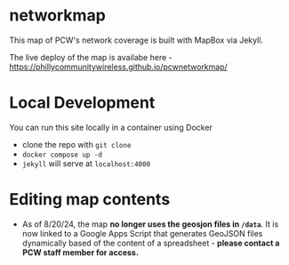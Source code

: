 # networkmap

This map of PCW's network coverage is built with MapBox via Jekyll.

The live deploy of the map is availabe here - https://phillycommunitywireless.github.io/pcwnetworkmap/

# Local Development 
You can run this site locally in a container using Docker
* clone the repo with `git clone`
* `docker compose up -d`
* `jekyll` will serve at `localhost:4000`

# Editing map contents
* As of 8/20/24, the map **no longer uses the geosjon files in `/data`**. It is now linked to a Google Apps Script that generates GeoJSON files dynamically based of the content of a spreadsheet - **please contact a PCW staff member for access.**
